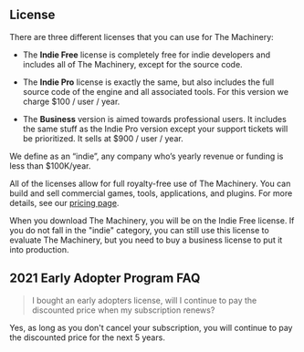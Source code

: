 ## License

There are three different licenses that you can use for The Machinery:

- The **Indie Free** license is completely free for indie developers and includes all of The
  Machinery, except for the source code.

- The **Indie Pro** license is exactly the same, but also includes the full source code of the
  engine and all associated tools. For this version we charge $100  / user / year.

- The **Business** version is aimed towards professional users. It includes the same stuff as the
  Indie Pro version except your support tickets will be prioritized. It sells at $900 /
  user / year.

We define as an “indie”, any company who’s yearly revenue or funding is less than $100K/year. 

All of the licenses allow for full royalty-free use of The Machinery. You can build and sell commercial games, tools, applications, and plugins. For more details, see our [pricing page](http://www.ourmachinery.com/pricing.html).

When you download The Machinery, you will be on the Indie Free license. If you do not fall in the "indie" category, you can still use this license to evaluate The Machinery, but you need to buy a business license to put it into production.



## 2021 Early Adopter Program FAQ

> I bought an early adopters license, will I continue to pay the discounted price when my subscription renews?

Yes, as long as you don't cancel your subscription, you will continue to pay the discounted price for the next 5 years.
